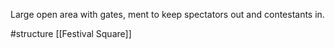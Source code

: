 Large open area with gates, ment to keep spectators out and contestants in.

#structure 
[[Festival Square]]
